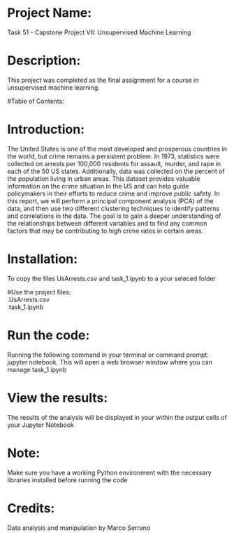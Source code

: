 # Project Name: 
Task 51 - Capstone Project VII: Unsupervised Machine Learning


# Description:
This project was completed as the final assignment for a course in unsupervised machine learning.

#Table of Contents:

# Introduction:

The United States is one of the most developed and prosperous countries in the world, but crime remains a persistent problem. In 1973,
statistics were collected on arrests per 100,000 residents for assault, murder, and rape in each of the 50 US states. Additionally,
data was collected on the percent of the population living in urban areas. 
This dataset provides valuable information on the crime situation in the US and can help guide policymakers in their efforts to reduce crime and improve public safety.
In this report, we will perform a principal component analysis (PCA) of the data, and then use two different clustering techniques to identify patterns and correlations in the data.
The goal is to gain a deeper understanding of the relationships between different variables and to find any common factors that may be contributing to high crime rates in certain areas.


# Installation:

To copy the files UsArrests.csv and task_1.ipynb to a your seleced folder

#Use the project files:</br>
.UsArrests.csv</br>
.task_1.ipynb</br>

# Run the code: 
Running the following command in your terminal or command prompt: 
jupyter notebook. This will open a web browser window where you can manage task_1.ipynb

# View the results: 
The results of the analysis will be displayed in your within the output cells of your Jupyter Notebook


# Note: 
Make sure you have a working Python environment with the necessary libraries installed before running the code

# Credits:
Data analysis and manipulation by Marco Serrano
